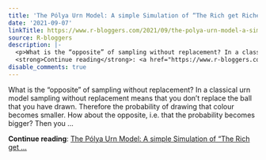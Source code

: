 ```yaml
---
title: 'The Pólya Urn Model: A simple Simulation of “The Rich get Richer”'
date: '2021-09-07'
linkTitle: https://www.r-bloggers.com/2021/09/the-polya-urn-model-a-simple-simulation-of-the-rich-get-richer/
source: R-bloggers
description: |-
  <p>What is the “opposite” of sampling without replacement? In a classical urn model sampling without replacement means that you don’t replace the ball that you have drawn. Therefore the probability of drawing that colour becomes smaller. How about the opposite, i.e. that the probability becomes bigger? Then you ...</p>
  <strong>Continue reading</strong>: <a href="https://www.r-bloggers.com/2021/09/the-polya-urn-model-a-simple-simulation-of-the-rich-get-richer/">The Pólya Urn Model: A simple Simulation of “The Rich get ...
disable_comments: true
---
```

<p>What is the “opposite” of sampling without replacement? In a classical urn model sampling without replacement means that you don’t replace the ball that you have drawn. Therefore the probability of drawing that colour becomes smaller. How about the opposite, i.e. that the probability becomes bigger? Then you ...</p>
<strong>Continue reading</strong>: <a href="https://www.r-bloggers.com/2021/09/the-polya-urn-model-a-simple-simulation-of-the-rich-get-richer/">The Pólya Urn Model: A simple Simulation of “The Rich get ...